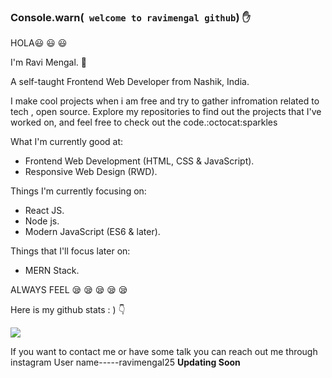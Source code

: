 
	
### Console.warn(` welcome to ravimengal github`) :raised_hand:

HOLA:smiley: :smiley: :smiley:

I'm Ravi Mengal. :information_desk_person:



A self-taught Frontend Web Developer from Nashik, India.

I make cool projects when i am free and try to gather infromation related to tech , open source.
Explore my repositories to find out the projects that I've worked on, and feel free to check out the code.:octocat:sparkles


What I'm currently good at:

 * Frontend Web Development (HTML, CSS & JavaScript).
 * Responsive Web Design (RWD).


Things I'm currently focusing on:

* React JS.
* Node js.
* Modern JavaScript (ES6 & later).

Things that I'll focus later on:

* MERN Stack.
 
ALWAYS FEEL :sleepy: :sleepy: :sleepy: :sleepy: :sleepy: 

Here is my github stats : ) 
:point_down:




<img src="https://github-readme-stats.vercel.app/api?username=ravimengal&&show_icons=true&title_color=787878&icon_color=bb2acf&text_color=787878&bg_color=00EFFB">


If you want to contact me or have some talk you can reach out me through instagram User name-----ravimengal25
**Updating Soon**
